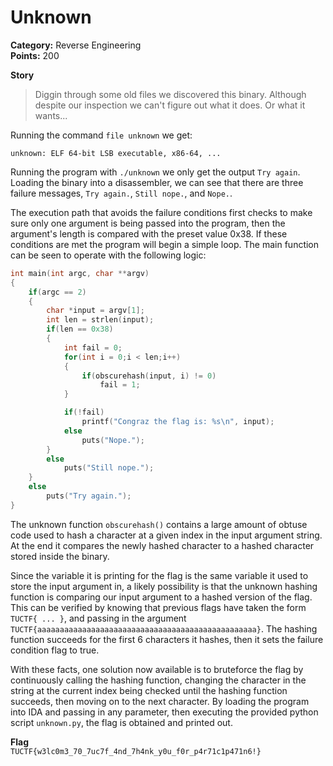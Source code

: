 # Unknown
**Category:** Reverse Engineering  
**Points:** 200

**Story**  
>Diggin through some old files we discovered this binary. Although despite our inspection we can't figure out what it does. Or what it wants...

Running the command `file unknown` we get:

	unknown: ELF 64-bit LSB executable, x86-64, ...

Running the program with `./unknown` we only get the output `Try again`. Loading the binary into a disassembler, we can see that there are three failure messages, `Try again.`, `Still nope.`, and `Nope.`.

The execution path that avoids the failure conditions first checks to make sure only one argument is being passed into the program, then the argument's length is compared with the preset value 0x38. If these conditions are met the program will begin a simple loop. The main function can be seen to operate with the following logic:
```c
int main(int argc, char **argv)
{
	if(argc == 2)
	{
		char *input = argv[1];
		int len = strlen(input);
		if(len == 0x38)
		{
			int fail = 0;
			for(int i = 0;i < len;i++)
			{
				if(obscurehash(input, i) != 0)
					fail = 1;
			}

			if(!fail)
				printf("Congraz the flag is: %s\n", input);
			else
				puts("Nope.");
		}
		else
			puts("Still nope.");
	}
	else
		puts("Try again.");
}
```
The unknown function `obscurehash()` contains a large amount of obtuse code used to hash a character at a given index in the input argument string. At the end it compares the newly hashed character to a hashed character stored inside the binary.

Since the variable it is printing for the flag is the same variable it used to store the input argument in, a likely possibility is that the unknown hashing function is comparing our input argument to a hashed version of the flag. This can be verified by knowing that previous flags have taken the form `TUCTF{ ... }`, and passing in the argument `TUCTF{aaaaaaaaaaaaaaaaaaaaaaaaaaaaaaaaaaaaaaaaaaaaaaaaa}`. The hashing function succeeds for the first 6 characters it hashes, then it sets the failure condition flag to true.

With these facts, one solution now available is to bruteforce the flag by continuously calling the hashing function, changing the character in the string at the current index being checked until the hashing function succeeds, then moving on to the next character. By loading the program into IDA and passing in any parameter, then executing the provided python script `unknown.py`, the flag is obtained and printed out.

**Flag**  
`TUCTF{w3lc0m3_70_7uc7f_4nd_7h4nk_y0u_f0r_p4r71c1p471n6!}`

